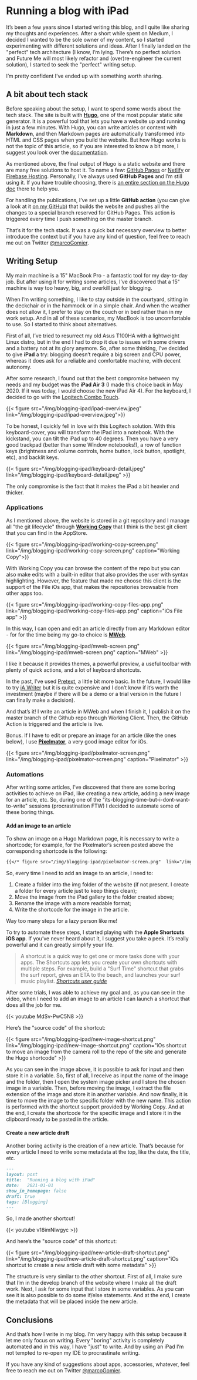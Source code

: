 # Running a blog with iPad


It’s been a few years since I started writing this blog, and I quite like sharing my thoughts and experiences. After a short while spent on Medium, I decided I wanted to be the sole owner of my content, so I started experimenting with different solutions and ideas. After I finally landed on the "perfect" tech architecture (I know, I’m lying. There’s no perfect solution and Future Me will most likely refactor and (over)re-engineer the current solution), I started to seek the "perfect" writing setup. 

I’m pretty confident I’ve ended up with something worth sharing.

## A bit about tech stack

Before speaking about the setup, I want to spend some words about the tech stack. The site is built with [**Hugo**](https://gohugo.io/), one of the most popular static site generator. It is a powerful tool that lets you have a website up and running in just a few minutes. With Hugo, you can write articles or content with **Markdown**, and then Markdown pages are automatically transformed into HTML and CSS pages when you build the website. But how Hugo works is not the topic of this article, so if you are interested to know a bit more, I suggest you look over the [documentation](https://gohugo.io/documentation/).

As mentioned above, the final output of Hugo is a static website and there are many free solutions to host it. To name a few: [GitHub Pages](https://pages.github.com/) or [Netlify](https://www.netlify.com/) or [Firebase Hosting](https://firebase.google.com/docs/hosting). Personally, I’ve always used **GitHub Pages** and I’m still using it. If you have trouble choosing, there is [an entire section on the Hugo doc](https://gohugo.io/hosting-and-deployment/) there to help you.

For handling the publications, I’ve set up a little **GitHub action** (you can give a look at it [on my GitHub](https://github.com/prof18/marcogomiero.com/blob/master/.github/workflows/gh-pages.yml)) that builds the website and pushes all the changes to a special branch reserved for GitHub Pages. This action is triggered every time I push something on the master branch. 

That’s it for the tech stack. It was a quick but necessary overview to better introduce the context but if you have any kind of question, feel free to reach me out on Twitter [@marcoGomier](https://twitter.com/marcoGomier).

## Writing Setup

My main machine is a 15" MacBook Pro - a fantastic tool for my day-to-day job. But after using it for writing some articles, I’ve discovered that a 15" machine is way too heavy, big, and overkill just for blogging. 

When I’m writing something, I like to stay outside in the courtyard, sitting in the deckchair or in the hammock or in a simple chair. And when the weather does not allow it, I prefer to stay on the couch or in bed rather than in my work setup. And in all of these scenarios, my MacBook is too uncomfortable to use. So I started to think about alternatives. 

First of all, I’ve tried to resurrect my old Asus T100HA with a lightweight Linux distro, but in the end I had to drop it due to issues with some drivers and a battery not at its glory anymore. So, after some thinking, I’ve decided to give **iPad** a try: blogging doesn’t require a big screen and CPU power, whereas it does ask for a reliable and comfortable machine, with decent autonomy. 

After some research, I found out that the best compromise between my needs and my budget was the **iPad Air 3** (I made this choice back in May 2020. If it was today, I would choose the new iPad Air 4). For the keyboard, I decided to go with the [Logitech Combo Touch](https://www.logitech.com/en-us/products/ipad-keyboards/combo-touch.html).

{{< figure src="/img/blogging-ipad/ipad-overview.jpeg" link="/img/blogging-ipad/ipad-overview.jpeg">}}

To be honest, I quickly fell in love with this Logitech solution. With this keyboard-cover, you will transform the iPad into a notebook. With the kickstand, you can tilt the iPad up to 40 degrees. Then you have a very good trackpad (better than some Window notebooks!), a row of function keys (brightness and volume controls, home button, lock button, spotlight, etc), and backlit keys. 

{{< figure src="/img/blogging-ipad/keyboard-detail.jpeg" link="/img/blogging-ipad/keyboard-detail.jpeg" >}}

The only compromise is the fact that it makes the iPad a bit heavier and thicker. 

### Applications

As I mentioned above, the website is stored in a git repository and I manage all "the git lifecycle" through [**Working Copy**](https://apps.apple.com/it/app/working-copy-git-client/id896694807?l=en) that I think is the best git client that you can find in the AppStore. 

{{< figure src="/img/blogging-ipad/working-copy-screen.png"  link="/img/blogging-ipad/working-copy-screen.png" caption="Working Copy">}}

With Working Copy you can browse the content of the repo but you can also make edits with a built-in editor that also provides the user with syntax highlighting. However, the feature that made me choose this client is the support of the File iOs app, that makes the repositories browsable from other apps too.

{{< figure src="/img/blogging-ipad/working-copy-files-app.png"  link="/img/blogging-ipad/working-copy-files-app.png" caption="iOs File app" >}}

In this way, I can open and edit an article directly from any Markdown editor - for for the time being my go-to choice is [**MWeb**](https://apps.apple.com/it/app/mweb-powerful-markdown-app/id1183407767?l=en).

{{< figure src="/img/blogging-ipad/mweb-screen.png" link="/img/blogging-ipad/mweb-screen.png" caption="MWeb" >}}

I like it because it provides themes, a powerful preview, a useful toolbar with plenty of quick actions, and a lot of keyboard shortcuts. 

In the past, I’ve used [Pretext](https://apps.apple.com/it/app/pretext/id1347707000?l=en), a little bit more basic. In the future, I would like to try [iA Writer](https://apps.apple.com/it/app/ia-writer/id775737172?l=en) but it is quite expensive and I don’t know if it’s worth the investment (maybe if there will be a demo or a trial version in the future I can finally make a decision).  

And that’s it! I write an article in MWeb and when I finish it, I publish it on the master branch of the Github repo through Working Client. Then, the GitHub Action is triggered and the article is live.

Bonus. If I have to edit or prepare an image for an article (like the ones below), I use [**Pixelmator**](https://apps.apple.com/it/app/pixelmator/id924695435?l=en), a very good image editor for iOs.  

{{< figure src="/img/blogging-ipad/pixelmator-screen.png"  link="/img/blogging-ipad/pixelmator-screen.png" caption="Pixelmator" >}}

### Automations

After writing some articles, I’ve discovered that there are some boring activities to achieve on iPad, like creating a new article, adding a new image for an article, etc. So, during one of the "its-blogging-time-but-i-dont-want-to-write" sessions (procrastination FTW) I decided to automate some of these boring things. 

#### Add an image to an article

To show an image on a Hugo Markdown page, it is necessary to write a shortcode; for example, for the Pixelmator’s screen posted above the corresponding shortcode is the following:

```markdown
{{</* figure src="/img/blogging-ipad/pixelmator-screen.png"  link="/img/blogging-ipad/pixelmator-screen.png" caption="Pixelmator" */>}}
```

So, every time I need to add an image to an article, I need to:

1. Create a folder into the img folder of the website (if not present. I create a folder for every article just to keep things clean);
2. Move the image from the iPad gallery to the folder created above;
3. Rename the image with a more readable format;
4. Write the shortcode for the image in the article.

Way too many steps for a lazy person like me!

To try to automate these steps, I started playing with the **Apple Shortcuts iOS app**. If you’ve never heard about it, I suggest you take a peek. It’s really powerful and it can greatly simplify your life.

> A shortcut is a quick way to get one or more tasks done with your apps. The Shortcuts app lets you create your own shortcuts with multiple steps. For example, build a "Surf Time" shortcut that grabs the surf report, gives an ETA to the beach, and launches your surf music playlist. *[Shortcuts user guide](https://support.apple.com/guide/shortcuts/welcome/ios)*

After some trials, I was able to achieve my goal and, as you can see in the video, when I need to add an image to an article I can launch a shortcut that does all the job for me.

{{< youtube MdSv-PwC5N8 >}}

Here’s the "source code" of the shortcut:

{{< figure src="/img/blogging-ipad/new-image-shortcut.png"  link="/img/blogging-ipad/new-image-shortcut.png" caption="iOs shortcut to move an image from the camera roll to the repo of the site and generate the Hugo shortcode" >}}

As you can see in the image above, it is possible to ask for input and then store it in a variable. So, first of all, I receive as input the name of the image and the folder, then I open the system image picker and I store the chosen image in a variable. Then, before moving the image, I extract the file extension of the image and store it in another variable. 
And now finally, it is time to move the image to the specific folder with the new name. This action is performed with the shortcut support provided by Working Copy. And at the end, I create the shortcode for the specific image and I store it in the clipboard ready to be pasted in the article.

#### Create a new article draft

Another boring activity is the creation of a new article. That’s because for every article I need to write some metadata at the top, like the date, the title, etc.

```markdown
---
layout: post
title:  "Running a blog with iPad"
date:   2021-01-01
show_in_homepage: false
draft: true
tags: [Blogging]
---
```

So, I made another shortcut!

{{< youtube v18imNIwgyc >}}

And here’s the "source code" of this shortcut:

{{< figure src="/img/blogging-ipad/new-article-draft-shortcut.png"  link="/img/blogging-ipad/new-article-draft-shortcut.png" caption="iOs shortcut to create a new article draft with some metadata" >}}

The structure is very similar to the other shortcut. First of all, I make sure that I’m in the develop branch of the website where I make all the draft work. Next, I ask for some input that I store in some variables. As you can see it is also possible to do some if/else statements. 
And at the end, I create the metadata that will be placed inside the new article. 

## Conclusions

And that’s how I write in my blog. I’m very happy with this setup because it let me only focus on writing. Every "boring" activity is completely automated and in this way, I have "just" to write. And by using an iPad I’m not tempted to re-open my IDE to procrastinate writing.

If you have any kind of suggestions about apps, accessories, whatever, feel free to reach me out on Twitter [@marcoGomier](https://twitter.com/marcoGomier).